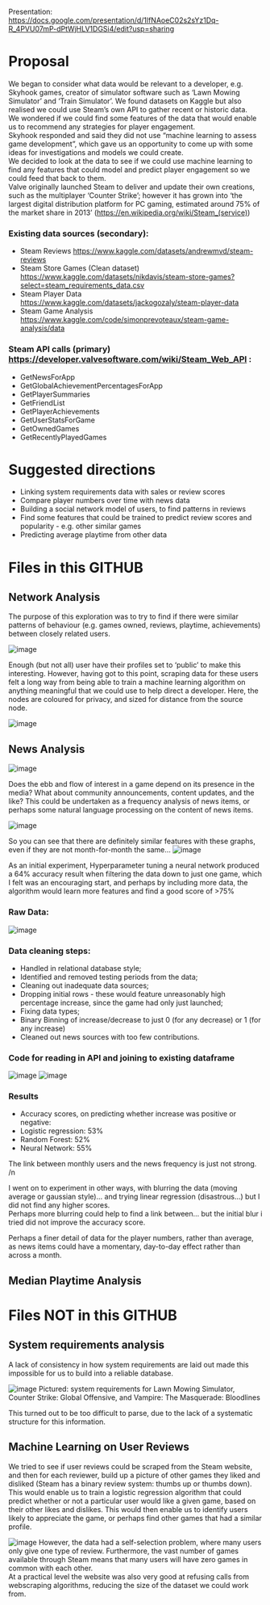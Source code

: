 Presentation: https://docs.google.com/presentation/d/1lfNAoeC02s2sYz1Dq-R_4PVU07mP-dPtWjHLV1DGSi4/edit?usp=sharing

# Proposal

We began to consider what data would be relevant to a developer, e.g. Skyhook games, creator of simulator software such as ‘Lawn Mowing Simulator’ and ‘Train Simulator’.
We found datasets on Kaggle but also realised we could use Steam’s own API to gather recent or historic data.  
We wondered if we could find some features of the data that would enable us to recommend any strategies for player engagement.  
Skyhook responded and said they did not use “machine learning to assess game development”, which gave us an opportunity to come up with some ideas for investigations and models we could create.  
We decided to look at the data to see if we could use machine learning to find any features that could model and predict player engagement so we could feed that back to them.  
Valve originally launched Steam to deliver and update their own creations, such as the multiplayer ‘Counter Strike’; however it has grown into ‘the largest digital distribution platform for PC gaming, estimated around 75% of the market share in 2013’ (https://en.wikipedia.org/wiki/Steam_(service))

### Existing data sources (secondary):
* Steam Reviews https://www.kaggle.com/datasets/andrewmvd/steam-reviews 
* Steam Store Games (Clean dataset) https://www.kaggle.com/datasets/nikdavis/steam-store-games?select=steam_requirements_data.csv 
* Steam Player Data https://www.kaggle.com/datasets/jackogozaly/steam-player-data 
* Steam Game Analysis https://www.kaggle.com/code/simonprevoteaux/steam-game-analysis/data 

### Steam API calls (primary) https://developer.valvesoftware.com/wiki/Steam_Web_API :
* GetNewsForApp
* GetGlobalAchievementPercentagesForApp
* GetPlayerSummaries
* GetFriendList
* GetPlayerAchievements
* GetUserStatsForGame
* GetOwnedGames
* GetRecentlyPlayedGames

# Suggested directions

* Linking system requirements data with sales or review scores
* Compare player numbers over time with news data
* Building a social network model of users, to find patterns in reviews
* Find some features that could be trained to predict review scores and popularity - e.g. other similar games
* Predicting average playtime from other data



# Files in this GITHUB

## Network Analysis

The purpose of this exploration was to try to find if there were similar patterns of behaviour (e.g. games owned, reviews, playtime, achievements) between closely related users. 

![image](https://user-images.githubusercontent.com/98031776/187021094-e3110c81-7763-47cd-a2cf-42b1d0881b05.png)


Enough (but not all) user have their profiles set to ‘public’ to make this interesting. However, having got to this point, scraping data for these users felt a long way from being able to train a machine learning algorithm on anything meaningful that we could use to help direct a developer. Here, the nodes are coloured for privacy, and sized for distance from the source node.


![image](https://user-images.githubusercontent.com/98031776/187021107-7b29d5b0-3255-46a0-b8c0-1a50d34e1c53.png)



## News Analysis
![image](https://user-images.githubusercontent.com/98031776/187021315-1d6e913d-e2ee-498e-9a83-932e76f7c974.png)

Does the ebb and flow of interest in a game depend on its presence in the media? What about community announcements, content updates, and the like? This could be undertaken as a frequency analysis of news items, or perhaps some natural language processing on the content of news items.

![image](https://user-images.githubusercontent.com/98031776/187021329-96f7d147-7a58-4e60-86b4-cfcac9e43112.png)

So you can see that there are definitely similar features with these graphs, even if they are not month-for-month the same…
![image](https://user-images.githubusercontent.com/98031776/187021347-28ce48c4-9dfe-4a84-bc6f-10fb0cef46bb.png)

As an initial experiment, Hyperparameter tuning a neural network produced a 64% accuracy result when filtering the data down to just one game, which I felt was an encouraging start, and perhaps by including more data, the algorithm would learn more features and find a good score of >75%  

### Raw Data: 
![image](https://user-images.githubusercontent.com/98031776/187021578-f80f7f57-5f2c-4f46-ba11-3f78d325d79f.png)

### Data cleaning steps:
* Handled in relational database style;
* Identified and removed testing periods from the data;
* Cleaning out inadequate data sources;
* Dropping initial rows - these would feature unreasonably high percentage increase, since the game had only just launched;
* Fixing data types;
* Binary Binning of increase/decrease to just 0 (for any decrease) or 1 (for any increase)
* Cleaned out news sources with too few contributions.

### Code for reading in API and joining to existing dataframe
![image](https://user-images.githubusercontent.com/98031776/187021612-3a91323b-f095-4c37-8b59-6db1917f1dcc.png)
![image](https://user-images.githubusercontent.com/98031776/187021633-89891289-eff3-476f-8cc5-06709d964846.png)


### Results
* Accuracy scores, on predicting whether increase was positive or negative:
* Logistic regression: 53%
* Random Forest: 52%
* Neural Network: 55%

The link between monthly users and the news frequency is just not strong. /n

I went on to experiment in other ways, with blurring the data (moving average or gaussian style)... and trying linear regression (disastrous…) but I did not find any higher scores.  
Perhaps more blurring could help to find a link between… but the initial blur i tried did not improve the accuracy score.

Perhaps a finer detail of data for the player numbers, rather than average, as news items could have a momentary, day-to-day effect rather than across a month.



## Median Playtime Analysis






# Files NOT in this GITHUB

## System requirements analysis

A lack of consistency in how system requirements are laid out made this impossible for us to build into a reliable database.

![image](https://user-images.githubusercontent.com/98031776/187021249-8a78ff07-233f-49ad-a08f-1e9723b36552.png)
Pictured: system requirements for Lawn Mowing Simulator, Counter Strike: Global Offensive, and Vampire: The Masquerade: Bloodlines

This turned out to be too difficult to parse, due to the lack of a systematic structure for this information.


## Machine Learning on User Reviews
We tried to see if user reviews could be scraped from the Steam website, and then for each reviewer, build up a picture of other games they liked and disliked (Steam has a binary review system: thumbs up or thumbs down). This would enable us to train a logistic regression algorithm that could predict whether or not a particular user would like a given game, based on their other likes and dislikes. This would then enable us to identify users likely to appreciate the game, or perhaps find other games that had a similar profile.


![image](https://user-images.githubusercontent.com/98031776/187021214-c7aacfe2-4788-4a48-9850-79dfc5520ac6.png)
However, the data had a self-selection problem, where many users only give one type of review. Furthermore, the vast number of games available through Steam means that many users will have zero games in common with each other.  
At a practical level the website was also very good at refusing calls from webscraping algorithms, reducing the size of the dataset we could work from.

